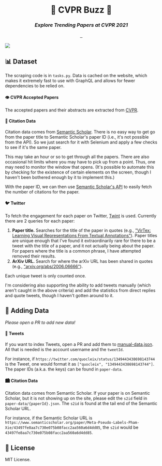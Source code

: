 <h1 align="center">
  🐝 CVPR Buzz 🍯
</h1>
<h3 align="center"><em>Explore Trending Papers at CVPR 2021</em></h3>

<div align="center">
  <a aria-label="License" href="https://github.com/mattdeitke/cvpr-buzz/blob/main/LICENSE">
    <img alt="" src="https://img.shields.io/badge/License-MIT-6700EB.svg?style=for-the-badge&labelColor=000000&color=blue">
  </a>
  <a aria-label="License" href="http://cvpr2021.thecvf.com/">
    <img alt="" src="https://img.shields.io/badge/Conference-CVPR-6700EB.svg?style=for-the-badge&labelColor=000000&color=17bb8a">
  </a>
  <a aria-label="License" href="http://cvpr2021.thecvf.com/">
    <img alt="" src="https://img.shields.io/badge/Dates-June&nbsp;19&#47;25-6700EB.svg?style=for-the-badge&labelColor=000000&color=6700eb">
  </a>
</div>

<br />

<a href="https://mattdeitke.com/cvpr-buzz">
<img src="https://user-images.githubusercontent.com/28768645/122666289-3f5ca080-d161-11eb-9140-f6452a8ee1e1.png"/>
</a>


## 📊 Dataset

The scraping code is in `tasks.py`. Data is cached on the website, which makes it extremely fast to use with GraphQL and allows for fewer dependencies to be relied on.

#### 👁️ CVPR Accepted Papers

The accepted papers and their abstracts are extracted from [CVPR](https://openaccess.thecvf.com/CVPR2021?day=all).

#### 📖 Citation Data

Citation data comes from [Semantic Scholar](https://semanticscholar.org). There is no easy way to get go from the paper title to Semantic Scholar's paper ID (i.e., it's not possible from the API). So we just search for it with Selenium and apply a few checks to see if it's the same paper.

This may take an hour or so to get through all the papers. There are also occasional hit limits where you may have to pick up from a point. Thus, one may need to monitor the window that opens. (It's possible to automate this by checking for the existence of certain elements on the screen, though I haven't been bothered enough by it to implement this.)

With the paper ID, we can then use [Semantic Scholar's API](https://api.semanticscholar.org/) to easily fetch the number of citations for the paper.

#### 🐦 Twitter

To fetch the engagement for each paper on Twitter, [Twint](https://github.com/twintproject/twint) is used. Currently there are 2 queries for each paper:

1. **Paper title.** Searches for the title of the paper in quotes (e.g., ["VirTex: Learning Visual Representations From Textual Annotations"](https://twitter.com/search?q=%22VirTex%3A%20Learning%20Visual%20Representations%20From%20Textual%20Annotations%22&src=typed_query&f=live)). Paper titles are unique enough that I've found it extraordinarily rare for there to be a tweet with the title of a paper, and it not actually being about the paper. For papers where the title is a common phrase, I have attempted removed their results.
2. **ArXiv URL.** Search for where the arXiv URL has been shared in quotes (e.g., ["arxiv.org/abs/2006.06666"](https://twitter.com/search?q=arxiv.org%2Fabs%2F2006.06666&src=typed_query&f=live)).

Each unique tweet is only counted once.

I'm considering also supporting the ability to add tweets manually (which aren't caught in the above criteria) and add the statistics from direct replies and quote tweets, though I haven't gotten around to it.

## 👊 Adding Data

_Please open a PR to add new data!_

#### 🐤 Tweets

If you want to index Tweets, open a PR and add them to [manual-data.json](https://github.com/mattdeitke/cvpr-buzz/blob/main/manual-data.json). All that is needed is the account username and the `tweetId`.

For instance, if `https://twitter.com/quocleix/status/1349443438698143744` is the Tweet, one would format it as `["quocleix", "1349443438698143744"]`. The paper IDs (a.k.a. the keys) can be found in `paper-data`.

#### 🏙 Citation Data

Citation data comes from Semantic Scholar. If your paper is on Semantic Scholar, but it is not showing up on the site, please edit the `s2id` field in `paper-data/{paperId}.json`. The `s2id` is found at the tail end of the Semantic Scholar URL.

For instance, if the Semantic Scholar URL is `https://www.semanticscholar.org/paper/Meta-Pseudo-Labels-Pham-Xie/43497fe8aa7c730e075b08facc2aa560a6d4dd85`, the `s2id` would be `43497fe8aa7c730e075b08facc2aa560a6d4dd85`.

## 📄 License

MIT License.
